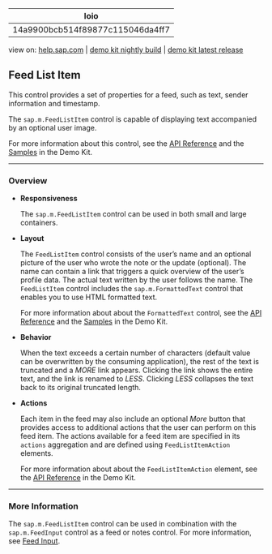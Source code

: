 | loio |
| -----|
| 14a9900bcb514f89877c115046da4ff7 |

<div id="loio">

view on: [help.sap.com](https://help.sap.com/viewer/DRAFT/3237636b137e43519a20ad5513c49ccb/latest/en-US/14a9900bcb514f89877c115046da4ff7.html) | [demo kit nightly build](https://openui5nightly.hana.ondemand.com/#/topic/14a9900bcb514f89877c115046da4ff7) | [demo kit latest release](https://openui5.hana.ondemand.com/#/topic/14a9900bcb514f89877c115046da4ff7)</div>
<!-- loio14a9900bcb514f89877c115046da4ff7 -->

## Feed List Item

This control provides a set of properties for a feed, such as text, sender information and timestamp.

The `sap.m.FeedListItem` control is capable of displaying text accompanied by an optional user image.

For more information about this control, see the [API Reference](https://openui5.hana.ondemand.com/#docs/api/symbols/sap.m.FeedListItem.html) and the [Samples](https://openui5.hana.ondemand.com/explored.html#/sample/sap.m.sample.FeedListItem/preview) in the Demo Kit.

***

### Overview

-   **Responsiveness**

    The `sap.m.FeedListItem` control can be used in both small and large containers.

-   **Layout**

    The `FeedListItem` control consists of the user’s name and an optional picture of the user who wrote the note or the update \(optional\). The name can contain a link that triggers a quick overview of the user’s profile data. The actual text written by the user follows the name. The `FeedListItem` control includes the `sap.m.FormattedText` control that enables you to use HTML formatted text.

    For more information about about the `FormattedText` control, see the [API Reference](https://openui5.hana.ondemand.com/#docs/api/symbols/sap.m.FormattedText.html) and the [Samples](https://openui5.hana.ondemand.com/explored.html#/sample/sap.m.FormattedText/preview) in the Demo Kit.

-   **Behavior**

    When the text exceeds a certain number of characters \(default value can be overwritten by the consuming application\), the rest of the text is truncated and a *MORE* link appears. Clicking the link shows the entire text, and the link is renamed to *LESS*. Clicking *LESS* collapses the text back to its original truncated length.

-   **Actions**

    Each item in the feed may also include an optional *More* button that provides access to additional actions that the user can perform on this feed item. The actions available for a feed item are specified in its `actions` aggregation and are defined using `FeedListItemAction` elements.

    For more information about about the `FeedListItemAction` element, see the [API Reference](https://openui5.hana.ondemand.com/#docs/api/symbols/sap.m.FeedListItemAction.html) in the Demo Kit.


***

### More Information

The `sap.m.FeedListItem` control can be used in combination with the `sap.m.FeedInput` control as a feed or notes control. For more information, see [Feed Input](Feed_Input_0ec25a1.md).

